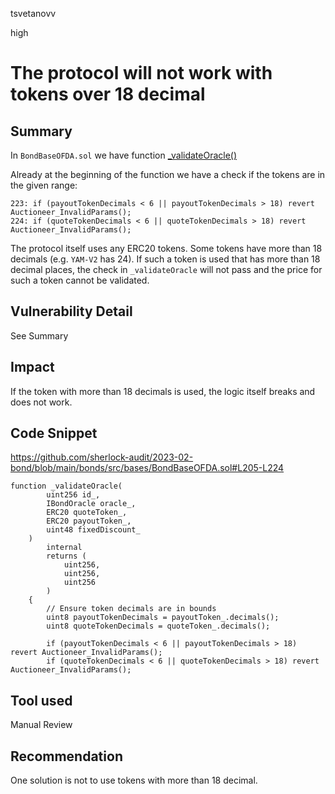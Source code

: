 tsvetanovv

high

# The protocol will not work with tokens over 18 decimal

## Summary
In `BondBaseOFDA.sol` we have function [_validateOracle()](https://github.com/sherlock-audit/2023-02-bond/blob/main/bonds/src/bases/BondBaseOFDA.sol#L205-L224)

Already at the beginning of the function we have a check if the tokens are in the given range:

```solidity
223: if (payoutTokenDecimals < 6 || payoutTokenDecimals > 18) revert Auctioneer_InvalidParams();
224: if (quoteTokenDecimals < 6 || quoteTokenDecimals > 18) revert Auctioneer_InvalidParams();
```

The protocol itself uses any ERC20 tokens. Some tokens have more than 18 decimals (e.g. `YAM-V2` has 24). If such a token is used that has more than 18 decimal places, the check in `_validateOracle` will not pass and the price for such a token cannot be validated.

## Vulnerability Detail

See Summary

## Impact

If the token with more than 18 decimals is used, the logic itself breaks and does not work.

## Code Snippet
https://github.com/sherlock-audit/2023-02-bond/blob/main/bonds/src/bases/BondBaseOFDA.sol#L205-L224
```solidity
function _validateOracle(
        uint256 id_,
        IBondOracle oracle_,
        ERC20 quoteToken_,
        ERC20 payoutToken_,
        uint48 fixedDiscount_
    )
        internal
        returns (
            uint256,
            uint256,
            uint256
        )
    {
        // Ensure token decimals are in bounds
        uint8 payoutTokenDecimals = payoutToken_.decimals();
        uint8 quoteTokenDecimals = quoteToken_.decimals();

        if (payoutTokenDecimals < 6 || payoutTokenDecimals > 18) revert Auctioneer_InvalidParams();
        if (quoteTokenDecimals < 6 || quoteTokenDecimals > 18) revert Auctioneer_InvalidParams();
```

## Tool used

Manual Review

## Recommendation

One solution is not to use tokens with more than 18 decimal.